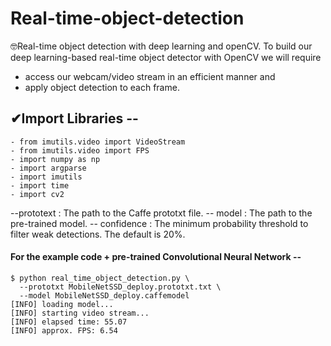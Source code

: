 # Real-time-object-detection
🤓Real-time object detection with deep learning and openCV. To build our deep learning-based real-time object detector with OpenCV we will require 
  - access our webcam/video stream in an efficient manner and 
  - apply object detection to each frame.

## ✔Import Libraries --
    - from imutils.video import VideoStream
    - from imutils.video import FPS
    - import numpy as np
    - import argparse
    - import imutils
    - import time
    - import cv2
    
  --prototext : The path to the Caffe prototxt file.
  -- model : The path to the pre-trained model.
  -- confidence : The minimum probability threshold to filter weak detections. The default is 20%.
  
#### For the example code + pre-trained Convolutional Neural Network --
    $ python real_time_object_detection.py \
      --prototxt MobileNetSSD_deploy.prototxt.txt \
      --model MobileNetSSD_deploy.caffemodel
    [INFO] loading model...
    [INFO] starting video stream...
    [INFO] elapsed time: 55.07
    [INFO] approx. FPS: 6.54
    
